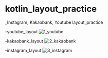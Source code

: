 # kotlin_layout_practice
_Instagram, Kakaobank, Youtube layout_practice

-youtube_layout
![1_youtube](https://user-images.githubusercontent.com/67156494/112653111-75a3c000-8e91-11eb-9de9-eee390964c3c.JPG)

-kakaobank_layout
![2_kakaobank](https://user-images.githubusercontent.com/67156494/112653131-789eb080-8e91-11eb-89db-c6cbfce636c5.JPG)

-instagram_layout
![3_instagram](https://user-images.githubusercontent.com/67156494/112653135-79374700-8e91-11eb-81e8-6d81c4a93b68.JPG)
